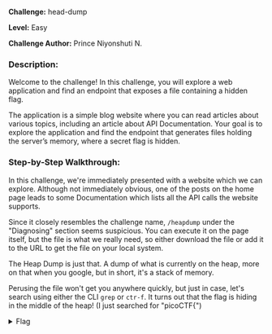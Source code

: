 **Challenge:** head-dump

**Level:** Easy

**Challenge Author:** Prince Niyonshuti N.

### Description: 
Welcome to the challenge! In this challenge, you will explore a web application and find an endpoint that exposes a file containing a hidden flag.

The application is a simple blog website where you can read articles about various topics, including an article about API Documentation. Your goal is to explore the application and find the endpoint that generates files holding the server’s memory, where a secret flag is hidden.

### Step-by-Step Walkthrough:
In this challenge, we're immediately presented with a website which we can explore. Although not immediately obvious, one of the posts on the home page leads to some Documentation which lists all the API calls the website supports. 

Since it closely resembles the challenge name, ```/heapdump``` under the "Diagnosing" section seems suspicious. You can execute it on the page itself, but the file is what we really need, so either download the file or add it to the URL to get the file on your local system.

The Heap Dump is just that. A dump of what is currently on the heap, more on that when you google, but in short, it's a stack of memory.

Perusing the file won't get you anywhere quickly, but just in case, let's search using either the CLI ```grep``` or ```ctr-f```. It turns out that the flag is hiding in the middle of the heap! (I just searched for "picoCTF{")

<details><summary>Flag</summary>
    <pre>
    picoCTF{Pat!3nt_15_Th3_K3y_ad7ea5ae}
    </pre>
   </details>